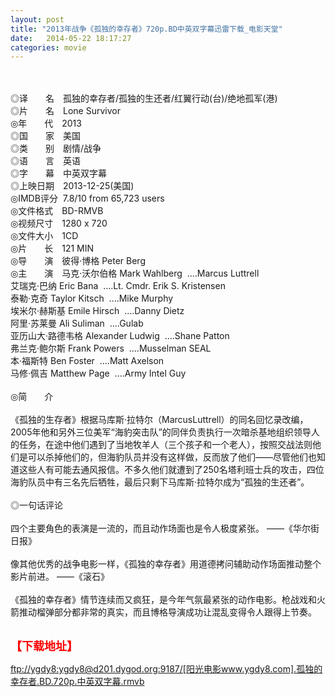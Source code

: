 ```yaml
---
layout: post
title: "2013年战争《孤独的幸存者》720p.BD中英双字幕迅雷下载_电影天堂"
date:   2014-05-22 18:17:27
categories: movie
---
```

<html>
 <body>
  <p>
  </p>
  <p>
   <br/>
   <img alt="" border="0" src="http://img226.poco.cn/mypoco/myphoto/20140408/11/66548034201404081112478597889172649_002.jpg"/>
   <br/>
   <br/>
   ◎译　　名　孤独的幸存者/孤独的生还者/红翼行动(台)/绝地孤军(港)
   <br/>
   ◎片　　名　Lone Survivor
   <br/>
   ◎年　　代　2013
   <br/>
   ◎国　　家　美国
   <br/>
   ◎类　　别　剧情/战争
   <br/>
   ◎语　　言　英语
   <br/>
   ◎字　　幕　中英双字幕
   <br/>
   ◎上映日期　2013-12-25(美国)
   <br/>
   ◎IMDB评分  7.8/10 from 65,723 users
   <br/>
   ◎文件格式　BD-RMVB
   <br/>
   ◎视频尺寸　1280 x 720
   <br/>
   ◎文件大小　1CD
   <br/>
   ◎片　　长　121 MIN
   <br/>
   ◎导　　演　彼得·博格 Peter Berg
   <br/>
   ◎主　　演　马克·沃尔伯格 Mark Wahlberg  ....Marcus Luttrell
   <br/>
   艾瑞克·巴纳 Eric Bana  ....Lt. Cmdr. Erik S. Kristensen
   <br/>
   泰勒·克奇 Taylor Kitsch  ....Mike Murphy
   <br/>
   埃米尔·赫斯基 Emile Hirsch  ....Danny Dietz
   <br/>
   阿里·苏莱曼 Ali Suliman  ....Gulab
   <br/>
   亚历山大·路德韦格 Alexander Ludwig  ....Shane Patton
   <br/>
   弗兰克·鲍尔斯 Frank Powers  ....Musselman SEAL
   <br/>
   本·福斯特 Ben Foster  ....Matt Axelson
   <br/>
   马修·佩吉 Matthew Page  ....Army Intel Guy
   <br/>
   <br/>
   ◎简　　介
   <br/>
   <br/>
   《孤独的生存者》根据马库斯·拉特尔（MarcusLuttrell）的同名回忆录改编，2005年他和另外三位美军“海豹突击队”的同伴负责执行一次暗杀基地组织领导人的任务，在途中他们遇到了当地牧羊人（三个孩子和一个老人），按照交战法则他们是可以杀掉他们的，但海豹队员并没有这样做，反而放了他们——尽管他们也知道这些人有可能去通风报信。不多久他们就遭到了250名塔利班士兵的攻击，四位海豹队员中有三名先后牺牲，最后只剩下马库斯·拉特尔成为“孤独的生还者”。
   <br/>
   <br/>
   ◎一句话评论
   <br/>
   <br/>
   四个主要角色的表演是一流的，而且动作场面也是令人极度紧张。 ——《华尔街日报》
   <br/>
   <br/>
   像其他优秀的战争电影一样，《孤独的幸存者》用道德拷问辅助动作场面推动整个影片前进。 ——《滚石》
   <br/>
   <br/>
   《孤独的幸存者》情节连续而又疯狂，是今年气氛最紧张的动作电影。枪战戏和火箭推动榴弹部分都非常的真实，而且博格导演成功让混乱变得令人跟得上节奏。
   <br/>
   <br/>
   <img alt="" border="0" src="http://img226.poco.cn/mypoco/myphoto/20140408/11/66548034201404081116381600636989625_000.jpg"/>
  </p>
  <p>
  </p>
  <p>
  </p>
  <p>
   <strong>
    <font color="#ff0000" size="4">
     【下载地址】
    </font>
   </strong>
  </p>
  <p>
  </p>
  <p>
  </p>
  <a href="ftp://ygdy8:ygdy8@d201.dygod.org:9187/%5B%E9%98%B3%E5%85%89%E7%94%B5%E5%BD%B1www.ygdy8.com%5D.%E5%AD%A4%E7%8B%AC%E7%9A%84%E5%B9%B8%E5%AD%98%E8%80%85.BD.720p.%E4%B8%AD%E8%8B%B1%E5%8F%8C%E5%AD%97%E5%B9%95.rmvb">
   ftp://ygdy8:ygdy8@d201.dygod.org:9187/[阳光电影www.ygdy8.com].孤独的幸存者.BD.720p.中英双字幕.rmvb
  </a>
 </body>
</html>